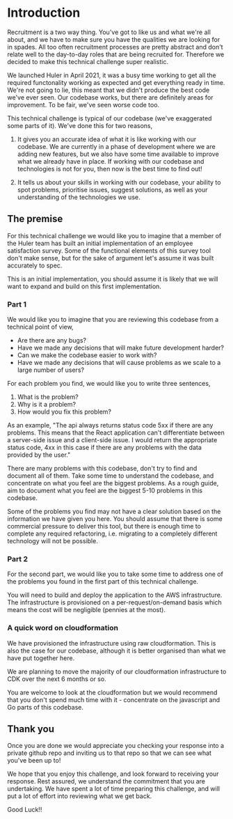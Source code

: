 # Introduction

Recruitment is a two way thing. You've got to like us and what we're all about, and we have to make sure you have the qualities we are looking for in spades. All too often recruitment processes are pretty abstract and don't relate well to the day-to-day roles that are being recruited for. Therefore we decided to make this technical challenge super realistic.

We launched Huler in April 2021, it was a busy time working to get all the required functonality working as expected and get everything ready in time. We're not going to lie, this meant that we didn't produce the best code we've ever seen. Our codebase works, but there are definitely areas for improvement. To be fair, we've seen worse code too.

This technical challenge is typical of our codebase (we've exaggerated some parts of it). We've done this for two reasons,

1. It gives you an accurate idea of what it is like working with our codebase. We are currently in a phase of development where we are adding new features, but we also have some time available to improve what we already have in place. If working with our codebase and technologies is not for you, then now is the best time to find out!

2. It tells us about your skills in working with our codebase, your ability to spot problems, prioritise issues, suggest solutions, as well as your understanding of the technologies we use.

## The premise

For this technical challenge we would like you to imagine that a member of the Huler team has built an initial implementation of an employee satisfaction survey. Some of the functional elements of this survey tool don't make sense, but for the sake of argument let's assume it was built accurately to spec.

This is an initial implementation, you should assume it is likely that we will want to expand and build on this first implementation.

### Part 1

We would like you to imagine that you are reviewing this codebase from a technical point of view,

- Are there are any bugs?
- Have we made any decisions that will make future development harder?
- Can we make the codebase easier to work with?
- Have we made any decisions that will cause problems as we scale to a large number of users?

For each problem you find, we would like you to write three sentences,

1. What is the problem?
2. Why is it a problem?
3. How would you fix this problem?

As an example,
"The api always returns status code 5xx if there are any problems. This means that the React application can't differentiate between a server-side issue and a client-side issue. I would return the appropriate status code, 4xx in this case if there are any problems with the data provided by the user."

There are many problems with this codebase, don't try to find and document all of them. Take some time to understand the codebase, and concentrate on what you feel are the biggest problems. As a rough guide, aim to document what you feel are the biggest 5-10 problems in this codebase.

Some of the problems you find may not have a clear solution based on the information we have given you here. You should assume that there is some commercial pressure to deliver this tool, but there is enough time to complete any required refactoring, i.e. migrating to a completely different technology will not be possible.

### Part 2

For the second part, we would like you to take some time to address one of the problems you found in the first part of this technical challenge.

You will need to build and deploy the application to the AWS infrastructure. The infrastructure is provisioned on a per-request/on-demand basis which means the cost will be negligible (pennies at the most).

### A quick word on cloudformation

We have provisioned the infrastructure using raw cloudformation. This is also the case for our codebase, although it is better organised than what we have put together here.

We are planning to move the majority of our cloudformation infrastructure to CDK over the next 6 months or so.

You are welcome to look at the cloudformation but we would recommend that you don't spend much time with it - concentrate on the javascript and Go parts of this codebase.

## Thank you

Once you are done we would appreciate you checking your response into a private github repo and inviting us to that repo so that we can see what you've been up to!

We hope that you enjoy this challenge, and look forward to receiving your response. Rest assured, we understand the commitment that you are undertaking. We have spent a lot of time preparing this challenge, and will put a lot of effort into reviewing what we get back.

Good Luck!!
